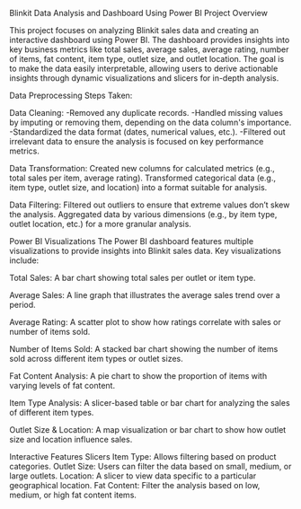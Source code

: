 Blinkit Data Analysis and Dashboard Using Power BI
Project Overview

This project focuses on analyzing Blinkit sales data and creating an interactive dashboard using Power BI. The dashboard provides insights into key business metrics like total sales, average sales, average rating, number of items, fat content, item type, outlet size, and outlet location. The goal is to make the data easily interpretable, allowing users to derive actionable insights through dynamic visualizations and slicers for in-depth analysis.

Data Preprocessing
Steps Taken:

Data Cleaning:
-Removed any duplicate records.
-Handled missing values by imputing or removing them, depending on the data column's importance.
-Standardized the data format (dates, numerical values, etc.).
-Filtered out irrelevant data to ensure the analysis is focused on key performance metrics.


Data Transformation:
Created new columns for calculated metrics (e.g., total sales per item, average rating).
Transformed categorical data (e.g., item type, outlet size, and location) into a format suitable for analysis.


Data Filtering:
Filtered out outliers to ensure that extreme values don’t skew the analysis.
Aggregated data by various dimensions (e.g., by item type, outlet location, etc.) for a more granular analysis.


Power BI Visualizations
The Power BI dashboard features multiple visualizations to provide insights into Blinkit sales data. Key visualizations include:


Total Sales:
A bar chart showing total sales per outlet or item type.


Average Sales:
A line graph that illustrates the average sales trend over a period.


Average Rating:
A scatter plot to show how ratings correlate with sales or number of items sold.


Number of Items Sold:
A stacked bar chart showing the number of items sold across different item types or outlet sizes.


Fat Content Analysis:
A pie chart to show the proportion of items with varying levels of fat content.


Item Type Analysis:
A slicer-based table or bar chart for analyzing the sales of different item types.


Outlet Size & Location:
A map visualization or bar chart to show how outlet size and location influence sales.


Interactive Features
Slicers
Item Type: Allows filtering based on product categories.
Outlet Size: Users can filter the data based on small, medium, or large outlets.
Location: A slicer to view data specific to a particular geographical location.
Fat Content: Filter the analysis based on low, medium, or high fat content items.
